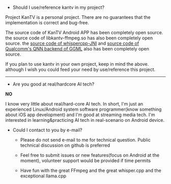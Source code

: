 
- Should I use/reference kantv in my project?

Project KanTV is a personal project. There are no guarantees that the implementation is correct and bug-free.

The source code of KanTV Android APP has been completely open source. the source code of libkantv-ffmpeg.so has also been completely open source. the <a href="https://github.com/zhouwg/kantv/issues/64">source code of whispercpp-JNI</a> and <a href="https://github.com/zhouwg/kantv/issues/121">source code of Qualcomm's QNN backend of GGML</a> also has been completely open source.

If you plan to use kantv in your own project, keep in mind the above. although I wish you could feed your need by use/reference this project.


<hr>

- Are you good at real/hardcore AI tech?

<b>NO</b>

I know very little about real/hard-core AI tech. In short, I'm just an experienced Linux/Android system software programmer(know something about iOS app development) and I'm good at streaming media tech. I'm interested in learning&practicing AI tech in real-scenario on Android device.


- Could I contact to you by e-mail?

  * Please do not send e-mail to me for technical question. Public technical discussion on github is preferred

  * Feel free to submit issues or new features(focus on Android at the moment), volunteer support would be provided if time permits

  * Have fun with the great FFmpeg and the great whisper.cpp and the exceptional llama.cpp
